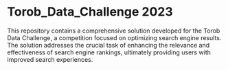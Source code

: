 # Torob_Data_Challenge 2023
This repository contains a comprehensive solution developed for the Torob Data Challenge, a competition focused on optimizing search engine results. The solution addresses the crucial task of enhancing the relevance and effectiveness of search engine rankings, ultimately providing users with improved search experiences.
